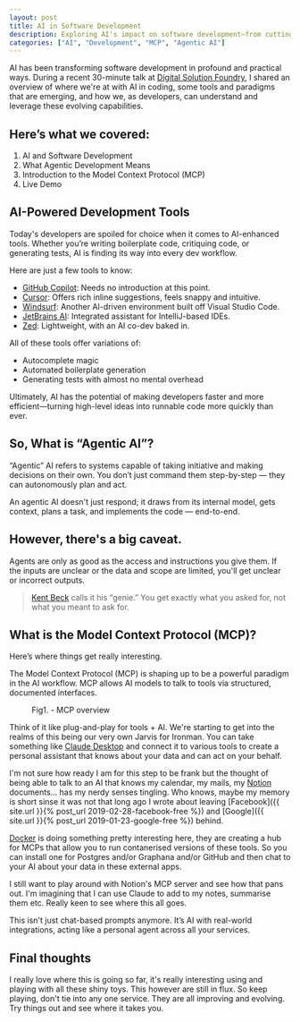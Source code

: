 ```yaml
---
layout: post
title: AI in Software Development
description: Exploring AI's impact on software development—from cutting-edge tools like GitHub Copilot and Cursor to agentic AI and the emerging Model Context Protocol (MCP).
categories: ["AI", "Development", "MCP", "Agentic AI"]
---
```


AI has been transforming software development in profound and practical ways. During a recent 30-minute talk at 
[Digital Solution Foundry](https://www.digitalsolutionfoundry.co.za/), I shared an overview of where we're at with 
AI in coding, some tools and paradigms that are emerging, and how we, as developers, can understand and leverage 
these evolving capabilities.

## Here’s what we covered:

1. AI and Software Development
2. What Agentic Development Means
3. Introduction to the Model Context Protocol (MCP)
4. Live Demo

## AI-Powered Development Tools

Today's developers are spoiled for choice when it comes to AI-enhanced tools. Whether you’re writing boilerplate
code, critiquing code, or generating tests, AI is finding its way into every dev workflow.

Here are just a few tools to know:

 - [GitHub Copilot](https://github.com/features/copilot): Needs no introduction at this point.
 - [Cursor](https://cursor.com/): Offers rich inline suggestions, feels snappy and intuitive.
 - [Windsurf](https://windsurf.com/): Another AI-driven environment built off Visual Studio Code.
 - [JetBrains AI](https://www.jetbrains.com/ai/): Integrated assistant for IntelliJ-based IDEs.
 - [Zed](https://zed.dev/): Lightweight, with an AI co-dev baked in.

All of these tools offer variations of:

 - Autocomplete magic
 - Automated boilerplate generation
 - Generating tests with almost no mental overhead

Ultimately, AI has the potential of making developers faster and more efficient—turning high-level ideas into 
runnable code more quickly than ever.

## So, What is “Agentic AI”?

“Agentic” AI refers to systems capable of taking initiative and making decisions on their own. You don’t just 
command them step-by-step — they can autonomously plan and act.

An agentic AI doesn't just respond; it draws from its internal model, gets context, plans a task, and implements 
the code — end-to-end.

## However, there's a big caveat.

Agents are only as good as the access and instructions you give them. If the inputs are unclear or the data and 
scope are limited, you'll get unclear or incorrect outputs.

> [Kent Beck](https://substack.com/@kentbeck) calls it his “genie.” You get exactly what you asked for, not what 
> you meant to ask for.

## What is the Model Context Protocol (MCP)?

Here’s where things get really interesting.

The Model Context Protocol (MCP) is shaping up to be a powerful paradigm in the AI workflow. MCP allows AI 
models to talk to tools via structured, documented interfaces.

<figure>
	<img src="{{ '/assets/img/mcp.png' | prepend: site.baseurl }}" alt="">
	<figcaption>Fig1. - MCP overview</figcaption>
</figure>

Think of it like plug-and-play for tools + AI. We're starting to get into the realms of this being our very own
Jarvis for Ironman. You can take something like [Claude Desktop](https://claude.ai/download) and connect it to 
various tools to create a personal assistant that knows about your data and can act on your behalf.

I'm not sure how ready I am for this step to be frank but the thought of being able to talk to an AI that knows
my calendar, my mails, my [Notion](https://www.notion.so/) documents... has my nerdy senses tingling. Who knows, maybe
my memory is short sinse it was not that long ago I wrote about leaving 
[Facebook]({{ site.url }}{% post_url 2019-02-28-facebook-free %}) and 
[Google]({{ site.url }}{% post_url 2019-01-23-google-free %}) behind.

[Docker](https://hub.docker.com/mcp) is doing something pretty interesting here, they are creating a hub for MCPs that
allow you to run contanerised versions of these tools. So you can install one for Postgres and/or Graphana and/or GitHub and 
then chat to your AI about your data in these external apps.

I still want to play around with Notion's MCP server and see how that pans out. I'm imagining that I can use Claude to add to
my notes, summarise them etc. Really keen to see where this all goes.

This isn't just chat-based prompts anymore. It’s AI with real-world integrations, acting like a personal agent across all your services.

## Final thoughts

I really love where this is going so far, it's really interesting using and playing with all these shiny toys. This however
are still in flux. So keep playing, don't tie into any one service. They are all improving and evolving. Try things out and 
see where it takes you.
